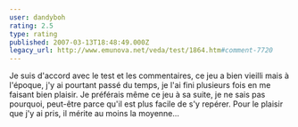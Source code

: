 ```yaml
---
user: dandyboh
rating: 2.5
type: rating
published: 2007-03-13T18:48:49.000Z
legacy_url: http://www.emunova.net/veda/test/1864.htm#comment-7720
---
```

Je suis d'accord avec le test et les commentaires, ce jeu a bien vieilli mais à l'époque, j'y ai pourtant passé du temps, je l'ai fini plusieurs fois en me faisant bien plaisir. Je préférais même ce jeu à sa suite, je ne sais pas pourquoi, peut-être parce qu'il est plus facile de s'y repérer. Pour le plaisir que j'y ai pris, il mérite au moins la moyenne...